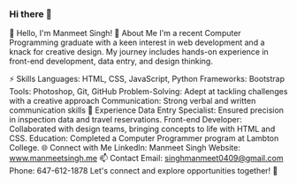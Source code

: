 ### Hi there 👋


👋 Hello, I'm Manmeet Singh!
🚀 About Me
I'm a recent Computer Programming graduate with a keen interest in web development and a knack for creative design. My journey includes hands-on experience in front-end development, data entry, and design thinking.

⚡ Skills
Languages: HTML, CSS, JavaScript, Python
Frameworks: Bootstrap
Tools: Photoshop, Git, GitHub
Problem-Solving: Adept at tackling challenges with a creative approach
Communication: Strong verbal and written communication skills
💼 Experience
Data Entry Specialist: Ensured precision in inspection data and travel reservations.
Front-end Developer: Collaborated with design teams, bringing concepts to life with HTML and CSS.
Education: Completed a Computer Programmer program at Lambton College.
🌐 Connect with Me
LinkedIn: Manmeet Singh <!-- Add your LinkedIn profile link -->
Website: www.manmeetsingh.me
📫 Contact
Email: singhmanmeet0409@gmail.com
Phone: 647-612-1878
Let's connect and explore opportunities together! 🚀

<!--
**manmeet0409/manmeet0409** is a ✨ _special_ ✨ repository because its `README.md` (this file) appears on your GitHub profile.

Here are some ideas to get you started:

- 🔭 I’m currently working on ...
- 🌱 I’m currently learning ...
- 👯 I’m looking to collaborate on ...
- 🤔 I’m looking for help with ...
- 💬 Ask me about ...
- 📫 How to reach me: ...
- 😄 Pronouns: ...
- ⚡ Fun fact: ...
-->
